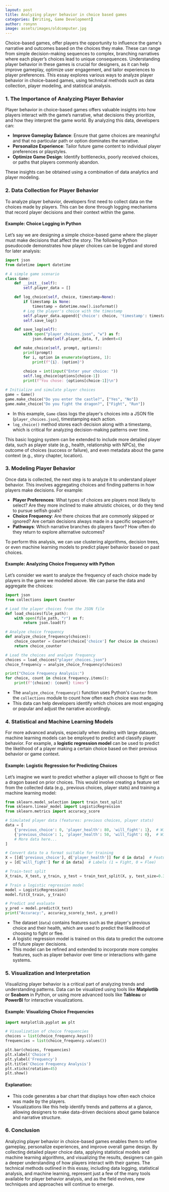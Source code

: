 ```yaml
---
layout: post
title: Analyzing player behavior in choice based games
categories: [Writing, Game Development]
author: ronynn
image: assets/images/oldcomputer.jpg
---
```



Choice-based games, offer players the opportunity to influence the game's narrative and outcomes based on the choices they make. These can range from simple decision-making sequences to complex, branching narratives where each player’s choices lead to unique consequences. Understanding player behavior in these games is crucial for designers, as it can help improve gameplay, optimize user engagement, and tailor experiences to player preferences. This essay explores various ways to analyze player behavior in choice-based games, using technical methods such as data collection, player modeling, and statistical analysis.

### 1. The Importance of Analyzing Player Behavior

Player behavior in choice-based games offers valuable insights into how players interact with the game’s narrative, what decisions they prioritize, and how they interpret the game world. By analyzing this data, developers can:

- **Improve Gameplay Balance**: Ensure that game choices are meaningful and that no particular path or option dominates the narrative.
- **Personalize Experience**: Tailor future game content to individual player preferences or playstyles.
- **Optimize Game Design**: Identify bottlenecks, poorly received choices, or paths that players commonly abandon.
  
These insights can be obtained using a combination of data analytics and player modeling.

### 2. Data Collection for Player Behavior

To analyze player behavior, developers first need to collect data on the choices made by players. This can be done through logging mechanisms that record player decisions and their context within the game.

#### Example: Choice Logging in Python

Let’s say we are designing a simple choice-based game where the player must make decisions that affect the story. The following Python pseudocode demonstrates how player choices can be logged and stored for later analysis:

```python
import json
from datetime import datetime

# A simple game scenario
class Game:
    def __init__(self):
        self.player_data = []

    def log_choice(self, choice, timestamp=None):
        if timestamp is None:
            timestamp = datetime.now().isoformat()
        # Log the player's choice with the timestamp
        self.player_data.append({'choice': choice, 'timestamp': timestamp})
        self.save_log()

    def save_log(self):
        with open("player_choices.json", "w") as f:
            json.dump(self.player_data, f, indent=4)

    def make_choice(self, prompt, options):
        print(prompt)
        for i, option in enumerate(options, 1):
            print(f"{i}. {option}")
        
        choice = int(input("Enter your choice: "))
        self.log_choice(options[choice-1])
        print(f"You chose: {options[choice-1]}\n")

# Initialize and simulate player choices
game = Game()
game.make_choice("Do you enter the castle?", ["Yes", "No"])
game.make_choice("Do you fight the dragon?", ["Fight", "Run"])
```

- In this example, `Game` class logs the player's choices into a JSON file (`player_choices.json`), timestamping each action.
- `log_choice()` method stores each decision along with a timestamp, which is critical for analyzing decision-making patterns over time.

This basic logging system can be extended to include more detailed player data, such as player state (e.g., health, relationship with NPCs), the outcome of choices (success or failure), and even metadata about the game context (e.g., story chapter, location).

### 3. Modeling Player Behavior

Once data is collected, the next step is to analyze it to understand player behavior. This involves aggregating choices and finding patterns in how players make decisions. For example:

- **Player Preferences**: What types of choices are players most likely to select? Are they more inclined to make altruistic choices, or do they tend to pursue selfish goals?
- **Choice Frequency**: Are there choices that are commonly skipped or ignored? Are certain decisions always made in a specific sequence?
- **Pathways**: Which narrative branches do players favor? How often do they return to explore alternative outcomes?

To perform this analysis, we can use clustering algorithms, decision trees, or even machine learning models to predict player behavior based on past choices.

#### Example: Analyzing Choice Frequency with Python

Let’s consider we want to analyze the frequency of each choice made by players in the game we modeled above. We can parse the data and aggregate the choices:

```python
import json
from collections import Counter

# Load the player choices from the JSON file
def load_choices(file_path):
    with open(file_path, "r") as f:
        return json.load(f)

# Analyze choice frequency
def analyze_choice_frequency(choices):
    choice_counter = Counter(choice['choice'] for choice in choices)
    return choice_counter

# Load the choices and analyze frequency
choices = load_choices("player_choices.json")
choice_frequency = analyze_choice_frequency(choices)

print("Choice Frequency Analysis:")
for choice, count in choice_frequency.items():
    print(f"{choice}: {count} times")
```


- The `analyze_choice_frequency()` function uses Python's `Counter` from the `collections` module to count how often each choice was made.
- This data can help developers identify which choices are most engaging or popular and adjust the narrative accordingly.

### 4. Statistical and Machine Learning Models

For more advanced analysis, especially when dealing with large datasets, machine learning models can be employed to predict and classify player behavior. For example, a **logistic regression model** can be used to predict the likelihood of a player making a certain choice based on their previous behavior or game context.

#### Example: Logistic Regression for Predicting Choices

Let’s imagine we want to predict whether a player will choose to fight or flee a dragon based on prior choices. This would involve creating a feature set from the collected data (e.g., previous choices, player stats) and training a machine learning model:

```python
from sklearn.model_selection import train_test_split
from sklearn.linear_model import LogisticRegression
from sklearn.metrics import accuracy_score

# Simulated player data (features: previous choices, player stats)
data = [
    {'previous_choice': 0, 'player_health': 80, 'will_fight': 1},  # Will fight
    {'previous_choice': 1, 'player_health': 50, 'will_fight': 0},  # Will flee
    # More data here...
]

# Convert data to a format suitable for training
X = [[d['previous_choice'], d['player_health']] for d in data]  # Features
y = [d['will_fight'] for d in data]  # Labels (1 = Fight, 0 = Flee)

# Train-test split
X_train, X_test, y_train, y_test = train_test_split(X, y, test_size=0.3)

# Train a logistic regression model
model = LogisticRegression()
model.fit(X_train, y_train)

# Predict and evaluate
y_pred = model.predict(X_test)
print("Accuracy:", accuracy_score(y_test, y_pred))
```


- The dataset (`data`) contains features such as the player's previous choice and their health, which are used to predict the likelihood of choosing to fight or flee.
- A logistic regression model is trained on this data to predict the outcome of future player decisions.
- This model can be refined and extended to incorporate more complex features, such as player behavior over time or interactions with game systems.

### 5. Visualization and Interpretation

Visualizing player behavior is a critical part of analyzing trends and understanding patterns. Data can be visualized using tools like **Matplotlib** or **Seaborn** in Python, or using more advanced tools like **Tableau** or **PowerBI** for interactive visualizations.

#### Example: Visualizing Choice Frequencies

```python
import matplotlib.pyplot as plt

# Visualization of choice frequencies
choices = list(choice_frequency.keys())
frequencies = list(choice_frequency.values())

plt.bar(choices, frequencies)
plt.xlabel('Choice')
plt.ylabel('Frequency')
plt.title('Choice Frequency Analysis')
plt.xticks(rotation=45)
plt.show()
```

#### Explanation:

- This code generates a bar chart that displays how often each choice was made by the players.
- Visualizations like this help identify trends and patterns at a glance, allowing designers to make data-driven decisions about game balance and narrative structure.

### 6. Conclusion

Analyzing player behavior in choice-based games enables them to refine gameplay, personalize experiences, and improve overall game design. By collecting detailed player choice data, applying statistical models and machine learning algorithms, and visualizing the results, designers can gain a deeper understanding of how players interact with their games. The technical methods outlined in this essay, including data logging, statistical analysis, and machine learning, represent just a few of the many tools available for player behavior analysis, and as the field evolves, new techniques and approaches will continue to emerge.